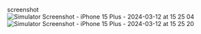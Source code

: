 screenshot
![Simulator Screenshot - iPhone 15 Plus - 2024-03-12 at 15 25 04](https://github.com/ZairovVasif/iOS-Calculator-App/assets/159883475/6719b348-8e74-4b01-aaaa-d85f1e8f76ec)
![Simulator Screenshot - iPhone 15 Plus - 2024-03-12 at 15 25 20](https://github.com/ZairovVasif/iOS-Calculator-App/assets/159883475/ff805892-7408-452b-b4b1-ddc14e45d290)
